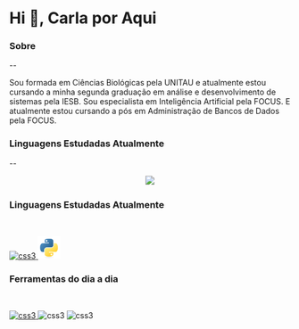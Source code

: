 <h1 align="left">Hi 👋,  Carla por Aqui</h1>


<h3 align="left">Sobre</h3>

--

<p> Sou formada em Ciências Biológicas pela UNITAU e atualmente estou cursando a minha segunda graduação em  análise e desenvolvimento de sistemas pela IESB. Sou especialista em Inteligência Artificial pela FOCUS. E atualmente estou cursando a pós em Administração de Bancos de Dados pela FOCUS.</p>


<h3 align="left">Linguagens Estudadas Atualmente</h3>

--

<div align = "center">
  <img src ="https://github.com/carlaallmeida/carlaallmeida/assets/102884279/8d80922c-9697-4944-9db7-0fece2b0796a" />
</div>
<h3 align="left">Linguagens Estudadas Atualmente</h3>
<br>
<p align="left"> <a href="https://www.w3schools.com/css/" target="_blank" rel="noreferrer">  <img src="https://cdn.jsdelivr.net/gh/devicons/devicon/icons/django/django-plain.svg" alt="css3" width="40" height="40" />
</a>  <img src="https://raw.githubusercontent.com/devicons/devicon/master/icons/python/python-original.svg" alt="python" width="40" height="40"/> </a> </p>

<h3 align="left">Ferramentas do dia a dia</h3>
<br>
<p align="left"> <a href="https://www.w3schools.com/css/" target="_blank" rel="noreferrer">  <img src="https://cdn.jsdelivr.net/gh/devicons/devicon/icons/gitlab/gitlab-original.svg" alt="css3" width="40" height="40" />
</a> <img src="https://cdn.jsdelivr.net/gh/devicons/devicon/icons/git/git-original.svg" alt="css3" width="40" height="40"/> </a> 
</a> <img src="https://cdn.jsdelivr.net/gh/devicons/devicon/icons/jupyter/jupyter-original-wordmark.svg" alt="css3" width="40" height="40"/> </a> </p>
